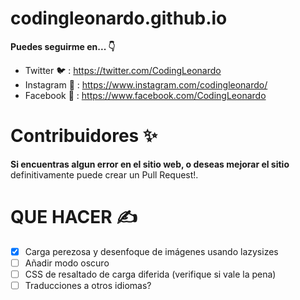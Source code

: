 # codingleonardo.github.io

**Puedes seguirme en... 👇**

- Twitter 🐦 : https://twitter.com/CodingLeonardo
- Instagram 📸 : https://www.instagram.com/codingleonardo/
- Facebook 💬 : https://www.facebook.com/CodingLeonardo

# Contribuidores ✨

**Si encuentras algun error en el sitio web, o deseas mejorar el sitio** definitivamente puede crear un Pull Request!.

# QUE HACER ✍️

- [x] Carga perezosa y desenfoque de imágenes usando lazysizes
- [ ] Añadir modo oscuro
- [ ] CSS de resaltado de carga diferida (verifique si vale la pena)
- [ ] Traducciones a otros idiomas?

